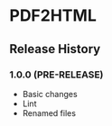 # PDF2HTML

## Release History

### 1.0.0 (PRE-RELEASE)
  * Basic changes
  * Lint
  * Renamed files
